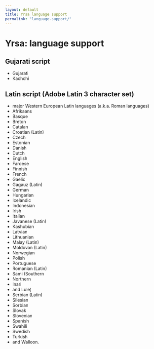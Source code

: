```yaml
---
layout: default
title: Yrsa language support
permalink: "language-support/"
---
```


# Yrsa: language support

## Gujarati script

- Gujarati
- Kachchi

## Latin script (Adobe Latin 3 character set)

- major Western European Latin languages (a.k.a. Roman languages)
- Afrikaans
- Basque
- Breton
- Catalan
- Croatian (Latin)
- Czech
- Estonian
- Danish
- Dutch
- English
- Faroese
- Finnish
- French
- Gaelic
- Gagauz (Latin)
- German
- Hungarian
- Icelandic
- Indonesian
- Irish
- Italian
- Javanese (Latin)
- Kashubian
- Latvian
- Lithuanian
- Malay (Latin)
- Moldovan (Latin)
- Norwegian
- Polish
- Portuguese
- Romanian (Latin)
- Sami (Southern
- Northern
- Inari
- and Lule)
- Serbian (Latin)
- Silesian
- Sorbian
- Slovak
- Slovenian
- Spanish
- Swahili
- Swedish
- Turkish
- and Walloon.
